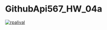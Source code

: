 # GithubApi567_HW_04a

[![rpalival](https://circleci.com/gh/rpalival/GithubApi567_HW_04a.svg?style=svg&circle-token=fab963459f0aceb183b3920fff6c29440fe0f8c9)](https://app.circleci.com/pipelines/github/<rpalival>/<GithubApi567_HW_04a>?branch=HW05a_Mocking&filter=all)
